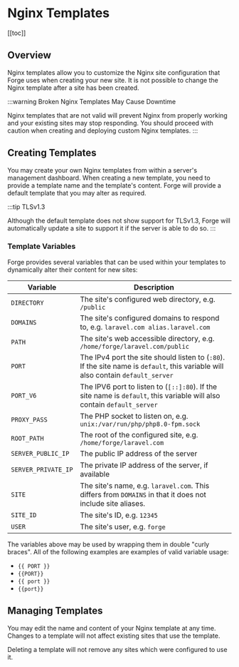 # Nginx Templates

[[toc]]

## Overview

Nginx templates allow you to customize the Nginx site configuration that Forge uses when creating your new site. It is not possible to change the Nginx template after a site has been created.

:::warning Broken Nginx Templates May Cause Downtime

Nginx templates that are not valid will prevent Nginx from properly working and your existing sites may stop responding. You should proceed with caution when creating and deploying custom Nginx templates.
:::

## Creating Templates

You may create your own Nginx templates from within a server's management dashboard. When creating a new template, you need to provide a template name and the template's content. Forge will provide a default template that you may alter as required.

:::tip TLSv1.3

Although the default template does not show support for TLSv1.3, Forge will automatically update a site to support it if the server is able to do so.
:::

### Template Variables

Forge provides several variables that can be used within your templates to dynamically alter their content for new sites:

| Variable | Description |
| -------- | ----------- |
| `DIRECTORY` | The site's configured web directory, e.g. `/public` |
| `DOMAINS` | The site's configured domains to respond to, e.g. `laravel.com alias.laravel.com` |
| `PATH` | The site's web accessible directory, e.g. `/home/forge/laravel.com/public` |
| `PORT` | The IPv4 port the site should listen to (`:80`). If the site name is `default`, this variable will also contain `default_server` |
| `PORT_V6` | The IPV6 port to listen to (`[::]:80`). If the site name is `default`, this variable will also contain `default_server` |
| `PROXY_PASS` | The PHP socket to listen on, e.g. `unix:/var/run/php/php8.0-fpm.sock` |
| `ROOT_PATH` | The root of the configured site, e.g. `/home/forge/laravel.com` |
| `SERVER_PUBLIC_IP` | The public IP address of the server |
| `SERVER_PRIVATE_IP` | The private IP address of the server, if available |
| `SITE` | The site's name, e.g. `laravel.com`. This differs from `DOMAINS` in that it does not include site aliases. |
| `SITE_ID` | The site's ID, e.g. `12345` |
| `USER` | The site's user, e.g. `forge` |

The variables above may be used by wrapping them in double "curly braces". All of the following examples are examples of valid variable usage:

<div v-pre>

- `{{ PORT }}`
- `{{PORT}}`
- `{{ port }}`
- `{{port}}`

</div>

## Managing Templates

You may edit the name and content of your Nginx template at any time. Changes to a template will not affect existing sites that use the template.

Deleting a template will not remove any sites which were configured to use it.
